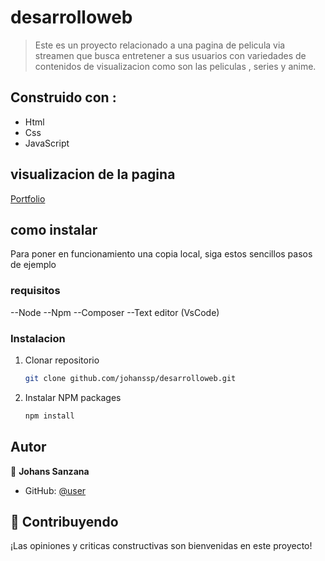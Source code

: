 <a name="readme-top"></a>

# desarrolloweb

> Este es un proyecto relacionado a una pagina de pelicula via streamen que busca entretener a sus usuarios con variedades de contenidos de visualizacion como son las peliculas , series y anime.

## Construido con :

- Html
- Css
- JavaScript

## visualizacion de la pagina

[Portfolio](https://johanssp.github.io/desarrolloweb/)

## como instalar

Para poner en funcionamiento una copia local, siga estos sencillos pasos de ejemplo

### requisitos

--Node
--Npm
--Composer
--Text editor (VsCode)

### Instalacion

1. Clonar repositorio
   ```sh
   git clone github.com/johanssp/desarrolloweb.git
   ```
2. Instalar NPM packages

   ```sh
   npm install

   ```

## Autor

👤 **Johans Sanzana**

- GitHub: [@user](https://github.com/johanssp)

## 🤝 Contribuyendo

¡Las opiniones y criticas constructivas son bienvenidas en este proyecto!
